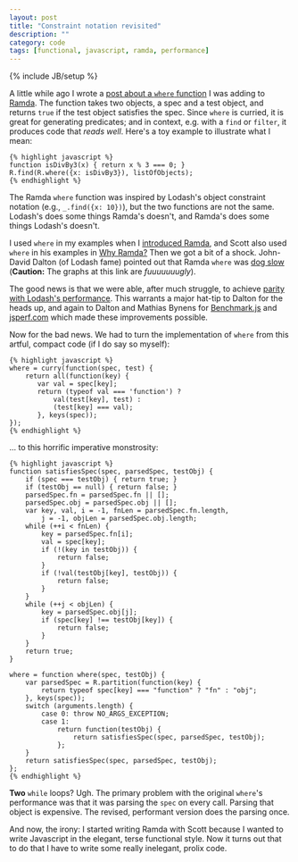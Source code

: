 ```yaml
---
layout: post
title: "Constraint notation revisited"
description: ""
category: code
tags: [functional, javascript, ramda, performance]
---
```

{% include JB/setup %}

A little while ago I wrote a [post about a `where` function](/code/2014/02/14/constraint-notation/)
I was adding to [Ramda](https://github.com/CrossEye/ramda). The function takes two objects, a spec 
and a test object, and returns `true` if the test object satisfies the spec. Since `where` is curried,
it is great for generating predicates; and in context, e.g. with a `find` or `filter`, it produces
code that *reads well*. Here's a toy example to illustrate what I mean:

    {% highlight javascript %}
    function isDivBy3(x) { return x % 3 === 0; }
    R.find(R.where({x: isDivBy3}), listOfObjects);
    {% endhighlight %}

The Ramda `where` function was inspired by Lodash's object constraint notation (e.g., `_.find({x: 10})`), but 
the two functions are not the same. Lodash's does some things Ramda's doesn't, and Ramda's does some 
things Lodash's doesn't. 

I used `where` in my examples when I [introduced Ramda](/code/2014/05/16/introducing-ramda/), and Scott
also used `where` in his examples in [Why Ramda?](http://fr.umio.us/why-ramda/) Then we got 
a bit of a shock. John-David Dalton (of Lodash fame) pointed out that Ramda `where` was 
[dog slow](http://jsperf.com/lodash-vs-ramda) 
(**Caution:** The graphs at this link are _fuuuuuuugly_). 

The good news is that we were able, after much struggle, to achieve 
[parity with Lodash's performance](http://jsperf.com/lodash-vs-ramda/7). This warrants a major hat-tip to 
Dalton for the heads up, and again to Dalton and Mathias Bynens for
[Benchmark.js](http://benchmarkjs.com/) and [jsperf.com](http://jsperf.com) which made these improvements possible.

Now for the bad news. We had to turn the implementation of `where` from this artful, compact code (if I do say so myself):

    {% highlight javascript %}
    where = curry(function(spec, test) {
        return all(function(key) {
           var val = spec[key];
           return (typeof val === 'function') ? 
               val(test[key], test) : 
               (test[key] === val);
           }, keys(spec));
    });
    {% endhighlight %}

... to this horrific imperative monstrosity:

    {% highlight javascript %}
    function satisfiesSpec(spec, parsedSpec, testObj) {
        if (spec === testObj) { return true; }
        if (testObj == null) { return false; }
        parsedSpec.fn = parsedSpec.fn || [];
        parsedSpec.obj = parsedSpec.obj || [];
        var key, val, i = -1, fnLen = parsedSpec.fn.length, 
            j = -1, objLen = parsedSpec.obj.length;
        while (++i < fnLen) {
            key = parsedSpec.fn[i];
            val = spec[key];
            if (!(key in testObj)) {
                return false;
            }
            if (!val(testObj[key], testObj)) {
                return false;
            }
        }
        while (++j < objLen) {
            key = parsedSpec.obj[j];
            if (spec[key] !== testObj[key]) {
                return false;
            }
        }
        return true;
    }

    where = function where(spec, testObj) {
        var parsedSpec = R.partition(function(key) {
            return typeof spec[key] === "function" ? "fn" : "obj";
        }, keys(spec));
        switch (arguments.length) {
            case 0: throw NO_ARGS_EXCEPTION;
            case 1:
                return function(testObj) {
                    return satisfiesSpec(spec, parsedSpec, testObj);
                };
        }
        return satisfiesSpec(spec, parsedSpec, testObj);
    };
    {% endhighlight %}

**Two** `while` loops? Ugh. The primary problem with the original `where`'s performance was that it was
parsing the `spec` on every call. Parsing that object is expensive. The revised, performant version does 
the parsing once.

And now, the irony: I started writing Ramda with Scott because I wanted to write Javascript in the elegant, terse 
functional style. Now it turns out that to do that I have to write some really inelegant, prolix code.

